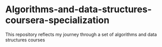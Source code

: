 # Algorithms-and-data-structures-coursera-specialization
This repository reflects my journey through a set of algorithms and data structures courses
